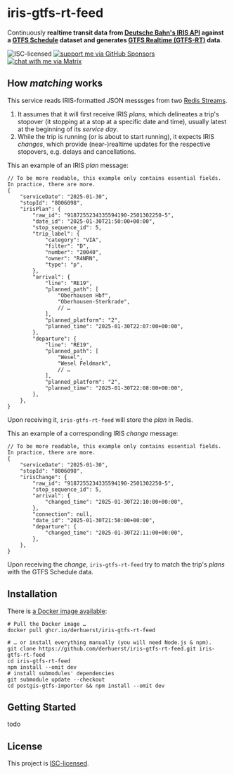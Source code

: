 # iris-gtfs-rt-feed

Continuously **realtime transit data from [Deutsche Bahn's IRIS API](https://developers.deutschebahn.com/db-api-marketplace/apis/product/timetables/api/26494) against a [GTFS Schedule](https://gtfs.org/schedule/) dataset and generates [GTFS Realtime (GTFS-RT)](https://gtfs.org/realtime/) data**.

![ISC-licensed](https://img.shields.io/github/license/derhuerst/iris-gtfs-rt-feed.svg)
[![support me via GitHub Sponsors](https://img.shields.io/badge/support%20me-donate-fa7664.svg)](https://github.com/sponsors/derhuerst)
[![chat with me via Matrix](https://img.shields.io/badge/chat%20with%20me-via%20Matrix-000000.svg)](https://matrix.to/#/@derhuerst:matrix.org)


## How *matching* works

This service reads IRIS-formatted JSON messsges from two [Redis Streams](https://redis.io/docs/latest/develop/data-types/streams/).

1. It assumes that it will first receive IRIS *plans*, which delineates a trip's stopover (it stopping at a stop at a specific date and time), usually latest at the beginning of its *service day*.
2. While the trip is running (or is about to start running), it expects IRIS *changes*, which provide (near-)realtime updates for the respective stopovers, e.g. delays and cancellations.

This an example of an IRIS *plan* message:

```json5
// To be more readable, this example only contains essential fields. In practice, there are more.
{
	"serviceDate": "2025-01-30",
	"stopId": "8006098",
	"irisPlan": {
		"raw_id": "9187255234335594190-2501302250-5",
		"date_id": "2025-01-30T21:50:00+00:00",
		"stop_sequence_id": 5,
		"trip_label": {
			"category": "VIA",
			"filter": "D",
			"number": "20040",
			"owner": "R4NRN",
			"type": "p",
		},
		"arrival": {
			"line": "RE19",
			"planned_path": [
				"Oberhausen Hbf",
				"Oberhausen-Sterkrade",
				// …
			],
			"planned_platform": "2",
			"planned_time": "2025-01-30T22:07:00+00:00",
		},
		"departure": {
			"line": "RE19",
			"planned_path": [
				"Wesel",
				"Wesel Feldmark",
				// …
			],
			"planned_platform": "2",
			"planned_time": "2025-01-30T22:08:00+00:00",
		},
	},
}
```

Upon receiving it, `iris-gtfs-rt-feed` will store the *plan* in Redis.

This an example of a corresponding IRIS *change* message:

```json5
// To be more readable, this example only contains essential fields. In practice, there are more.
{
	"serviceDate": "2025-01-30",
	"stopId": "8006098",
	"irisChange": {
		"raw_id": "9187255234335594190-2501302250-5",
		"stop_sequence_id": 5,
		"arrival": {
			"changed_time": "2025-01-30T22:10:00+00:00",
		},
		"connection": null,
		"date_id": "2025-01-30T21:50:00+00:00",
		"departure": {
			"changed_time": "2025-01-30T22:11:00+00:00",
		},
	},
}
```

Upon receiving the *change*, `iris-gtfs-rt-feed` try to match the trip's *plans* with the GTFS Schedule data.


## Installation

There is [a Docker image available](https://github.com/derhuerst/pkgs/container/iris-gtfs-rt-feed):

```shell
# Pull the Docker image …
docker pull ghcr.io/derhuerst/iris-gtfs-rt-feed

# … or install everything manually (you will need Node.js & npm).
git clone https://github.com/derhuerst/iris-gtfs-rt-feed.git iris-gtfs-rt-feed
cd iris-gtfs-rt-feed
npm install --omit dev
# install submodules' dependencies
git submodule update --checkout
cd postgis-gtfs-importer && npm install --omit dev
```


## Getting Started

todo



## License

This project is [ISC-licensed](license.md).
